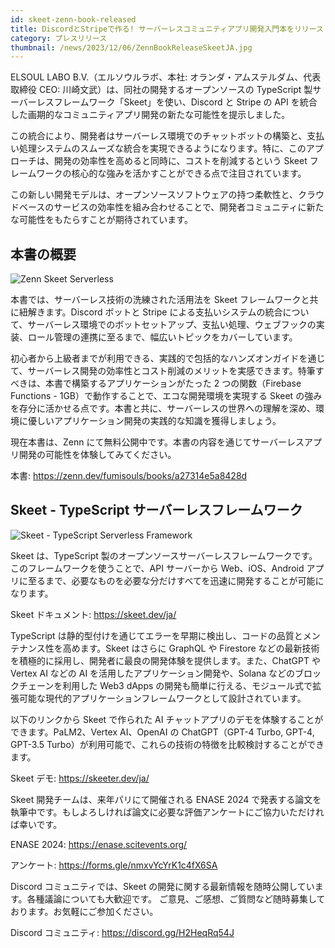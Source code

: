 ```yaml
---
id: skeet-zenn-book-released
title: DiscordとStripeで作る! サーバーレスコミュニティアプリ開発入門本をリリース
category: プレスリリース
thumbnail: /news/2023/12/06/ZennBookReleaseSkeetJA.jpg
---
```


ELSOUL LABO B.V.（エルソウルラボ、本社: オランダ・アムステルダム、代表取締役
CEO: 川崎文武）は、同社の開発するオープンソースの TypeScript
製サーバーレスフレームワーク「Skeet」を使い、Discord と Stripe の API
を統合した画期的なコミュニティアプリ開発の新たな可能性を提示しました。

この統合により、開発者はサーバーレス環境でのチャットボットの構築と、支払い処理システムのスムーズな統合を実現できるようになります。特に、このアプローチは、開発の効率性を高めると同時に、コストを削減するという
Skeet フレームワークの核心的な強みを活かすことができる点で注目されています。

この新しい開発モデルは、オープンソースソフトウェアの持つ柔軟性と、クラウドベースのサービスの効率性を組み合わせることで、開発者コミュニティに新たな可能性をもたらすことが期待されています。

## 本書の概要

![Zenn Skeet Serverless](/news/2023/12/06/ZennSkeetServerless.jpg)

本書では、サーバーレス技術の洗練された活用法を Skeet
フレームワークと共に紐解きます。Discord ボットと Stripe
による支払いシステムの統合について、サーバーレス環境でのボットセットアップ、支払い処理、ウェブフックの実装、ロール管理の連携に至るまで、幅広いトピックをカバーしています。

初心者から上級者までが利用できる、実践的で包括的なハンズオンガイドを通じて、サーバーレス開発の効率性とコスト削減のメリットを実感できます。特筆すべきは、本書で構築するアプリケーションがたった
2 つの関数（Firebase Functions - 1GB）で動作することで、エコな開発環境を実現する
Skeet
の強みを存分に活かせる点です。本書と共に、サーバーレスの世界への理解を深め、環境に優しいアプリケーション開発の実践的な知識を獲得しましょう。

現在本書は、Zenn
にて無料公開中です。本書の内容を通じてサーバーレスアプリ開発の可能性を体験してみてください。

本書: https://zenn.dev/fumisouls/books/a27314e5a8428d

## Skeet - TypeScript サーバーレスフレームワーク

![Skeet - TypeScript Serverless Framework](/news/2023/12/06/SkeetWebJA.png)

Skeet は、TypeScript
製のオープンソースサーバーレスフレームワークです。このフレームワークを使うことで、API
サーバーから Web、iOS、Android
アプリに至るまで、必要なものを必要な分だけすべてを迅速に開発することが可能になります。

Skeet ドキュメント: https://skeet.dev/ja/

TypeScript
は静的型付けを通じてエラーを早期に検出し、コードの品質とメンテナンス性を高めます。Skeet
はさらに GraphQL や Firestore
などの最新技術を積極的に採用し、開発者に最良の開発体験を提供します。また、ChatGPT
や Vertex AI などの AI を活用したアプリケーション開発や、Solana
などのブロックチェーンを利用した Web3 dApps
の開発も簡単に行える、モジュール式で拡張可能な現代的アプリケーションフレームワークとして設計されています。

以下のリンクから Skeet で作られた AI
チャットアプリのデモを体験することができます。PaLM2、Vertex AI、OpenAI の
ChatGPT（GPT-4 Turbo, GPT-4, GPT-3.5
Turbo）が利用可能で、これらの技術の特徴を比較検討することができます。

Skeet デモ: https://skeeter.dev/ja/

Skeet 開発チームは、来年パリにて開催される ENASE 2024
で発表する論文を執筆中です。もしよろしければ論文に必要な評価アンケートにご協力いただければ幸いです。

ENASE 2024: https://enase.scitevents.org/

アンケート: https://forms.gle/nmxvYcYrK1c4fX6SA

Discord コミュニティでは、Skeet
の開発に関する最新情報を随時公開しています。各種議論についても大歓迎です。
ご意見、ご感想、ご質問など随時募集しております。お気軽にご参加ください。

Discord コミュニティ: https://discord.gg/H2HeqRq54J
